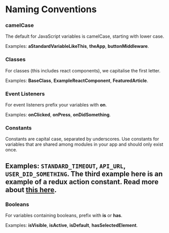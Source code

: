# Naming Conventions

### camelCase
The default for JavaScript variables is camelCase, starting with lower case.

Examples: __aStandardVariableLikeThis__, __theApp__, __buttonMiddleware__.

### Classes
For classes (this includes react components), we capitalise the first letter.

Examples: __BaseClass__, __ExampleReactComponent__, __FeaturedArticle__.

### Event Listeners
For event listeners prefix your variables with __on__. 

Examples: __onClicked__, __onPress__, __onDidSomething__.

### Constants
Constants are capital case, separated by underscores. Use constants for variables that are shared among modules in your app and should only exist once.

Examples: `STANDARD_TIMEOUT`, `API_URL`, `USER_DID_SOMETHING`. The third example here is an example of a redux action constant. Read more about [this here](http://redux.js.org/docs/basics/Actions.html).
- 
### Booleans
For variables containing booleans, prefix with __is__ or __has__.

Examples: __isVisible__, __isActive__, __isDefault__, __hasSelectedElement__.
